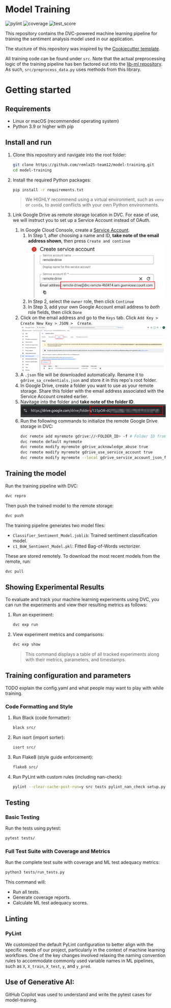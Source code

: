 # Model Training

![pylint](https://img.shields.io/badge/PyLint-9.06-yellow?logo=python&logoColor=white)
![coverage](https://img.shields.io/badge/Coverage-97-yellow?logo=python&logoColor=white)
![test_score](https://img.shields.io/badge/ML_Test_Score-98.8-yellow?logo=pytest)

This repository contains the DVC-powered machine learning pipeline for training the sentiment analysis model used in our application.

The stucture of this repository was inspired by the [Cookiecutter template](https://github.com/drivendataorg/cookiecutter-data-science/tree/master).

All training code can be found under `src`. Note that the actual preprocessing logic of the training pipeline has ben factored out into the [lib-ml repository](https://github.com/remla25-team12/lib-ml). As such, `src/preprocess_data.py` uses methods from this library.

# Getting started

## Requirements

- Linux or macOS (recommended operating system)
- Python 3.9 or higher with pip

## Install and run

1. Clone this repository and navigate into the root folder:

   ```bash
   git clone https://github.com/remla25-team12/model-training.git
   cd model-training
   ```

2. Install the required Python packages:

   ```bash
   pip install -r requirements.txt
   ```

   > We HIGHLY recommend using a virtual environment, such as `venv` or `conda`, to avoid conflicts with your own Python environments.

3. Link Google Drive as remote storage location in DVC. For ease of use, we will instruct you to set up a Service Account instead of OAuth.
   1. In Google Cloud Console, create a [Service Account](https://cloud.google.com/iam/docs/service-accounts-create#creating).
      1. In Step 1, after choosing a name and ID, **take note of the email address shown**, then press `Create and continue`\
         ![alt text](imgs/sa_email.png)
      2. In Step 2, select the `owner` role, then click `Continue`
      3. In Step 3, add your own Google Account email address to _both_ role fields, then click `Done`
   2. Click on the email address and go to the `Keys` tab. Click `Add Key > Create New Key > JSON >  Create`.
      ![Add key for service account](imgs/sa_key.png)
   3. A `.json` file will be downloaded automatically. Rename it to `gdrive_sa_credentials.json` and store it in this repo's root folder.
   4. In Google Drive, create a folder you want to use as your remote storage.
      Share this folder with the email address associated with the Service Account created earlier.
   5. Navitage into the folder and **take note of the folder ID**.
      ![Google Drive folder ID](imgs/gdrive_folder_id.png)
   6. Run the following commands to initialize the remote Google Drive storage in DVC:
      ```bash
      dvc remote add myremote gdrive://<FOLDER_ID> -f # Folder ID from previous step
      dvc remote default myremote
      dvc remote modify myremote gdrive_acknowledge_abuse true
      dvc remote modify myremote gdrive_use_service_account true
      dvc remote modify myremote --local gdrive_service_account_json_file_path gdrive_sa_credentials.json # The Service Account key downloaded earlier
      ```

## Training the model

Run the training pipeline with DVC:

```bash
dvc repro
```

Then push the trained model to the remote storage:

```bash
dvc push
```

The training pipeline generates two model files:

- `Classifier_Sentiment_Model.joblib`: Trained sentiment classification model.
- `c1_BoW_Sentiment_Model.pkl`: Fitted Bag-of-Words vectorizer.

These are stored remotely. To download the most recent models from the remote, run:

```bash
dvc pull
```

## Showing Experimental Results

To evaluate and track your machine learning experiments using DVC, you can run the experiments and view their resulting metrics as follows:

1. Run an experiment:

   ```bash
   dvc exp run
   ```

2. View experiment metrics and comparisons:

   ```bash
   dvc exp show
   ```

   > This command displays a table of all tracked experiments along with their metrics, parameters, and timestamps.

## Training configuration and parameters

TODO explain the config.yaml and what people may want to play with while training.

### Code Formatting and Style

1. Run Black (code formatter):

   ```bash
   black src/
   ```

2. Run isort (import sorter):

   ```bash
   isort src/
   ```

3. Run Flake8 (style guide enforcement):

   ```bash
   flake8 src/
   ```

4. Run PyLint with custom rules (including nan-check):

   ```bash
   pylint --clear-cache-post-run=y src tests pylint_nan_check setup.py
   ```

## Testing

### Basic Testing

Run the tests using pytest:

```bash
pytest tests/
```

### Full Test Suite with Coverage and Metrics

Run the complete test suite with coverage and ML test adequacy metrics:

```bash
python3 tests/run_tests.py
```

This command will:

- Run all tests.
- Generate coverage reports.
- Calculate ML test adequacy scores.

## Linting

### PyLint

We customized the default PyLint configuration to better align with the specific needs of our project, particularly in the context of machine learning workflows. One of the key changes involved relaxing the naming convention rules to accommodate commonly used variable names in ML pipelines, such as `X`, `X_train`, `X_test`, `y`, and `y_pred`.

## Use of Generative AI:

GitHub Copilot was used to understand and write the pytest cases for model-training.
